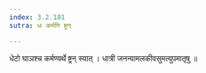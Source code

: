 ```yaml
---
index: 3.2.181
sutra: धः कर्मणि ष्ट्रन्

---
```

 धेटो घाञश्च कर्मण्यर्थे ष्ट्रन् स्यात् । धात्री जनन्यामलकीवसुमत्युपमातृषु ॥ 